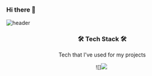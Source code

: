 ### Hi there 👋

![header](https://capsule-render.vercel.app/api?type=waving&color=ffcb59&height=300&section=header&text=yuzamin%20&fontSize=80&fontAlignY=40&animation=twinkling&fontColor=ffffff)

<h3 align="center">🛠 Tech Stack 🛠</h3>
<p align="center">Tech that I've used for my projects</p>
<p align="center">
![]<img src="https://img.shields.io/badge/Python-3766AB?style=flat-square&logo=Python&logoColor=white"/></a>&nbsp 

</p>
